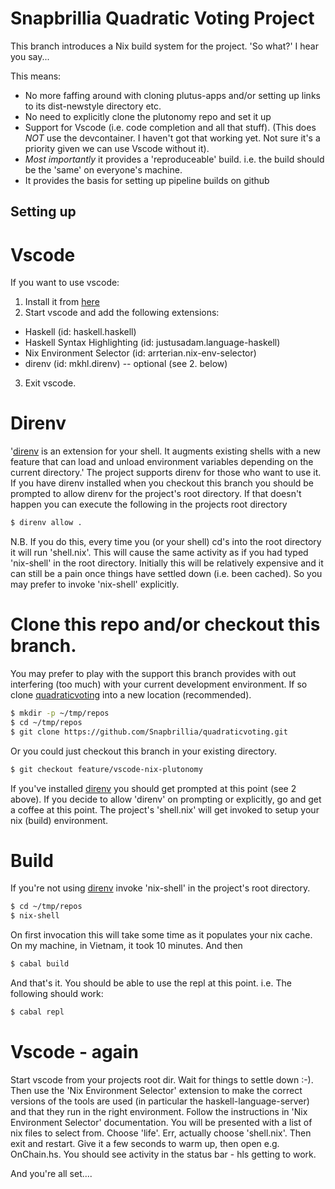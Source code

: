# Snapbrillia Quadratic Voting Project

This branch introduces a Nix build system for the project. 'So what?' I hear you say...

This means: 
- No more faffing around with cloning plutus-apps and/or setting up links to its dist-newstyle directory etc.
- No need to explicitly clone the plutonomy repo and set it up
- Support for Vscode (i.e. code completion and all that stuff). (This does *NOT* use the devcontainer. I haven't got that working yet. Not sure it's a priority given we can use Vscode without it).
- *Most importantly* it provides a 'reproduceable' build. i.e. the build should be the 'same' on everyone's machine.
- It provides the basis for setting up pipeline builds on github

## Setting up

# Vscode
   If you want to use vscode:
1. Install it from [here](https://code.visualstudio.com/download)
2. Start vscode and add the following extensions:
- Haskell (id: haskell.haskell)
- Haskell Syntax Highlighting (id: justusadam.language-haskell)
- Nix Environment Selector (id: arrterian.nix-env-selector)
- direnv (id: mkhl.direnv) -- optional (see 2. below)
3. Exit vscode.

# Direnv
   '[direnv](https://direnv.net) is an extension for your shell. It augments existing shells with a new feature that can load and unload environment variables depending on the current directory.'
   The project supports direnv for those who want to use it. If you have direnv installed when you checkout this branch you should be prompted to allow direnv for the project's root directory. If that doesn't happen you can execute the following in the projects root directory
   ```bash
   $ direnv allow .
   ```
   N.B. If you do this, every time you (or your shell) cd's into the root directory it will run 'shell.nix'. This will cause the same activity as if you had typed 'nix-shell' in the root directory. Initially this will be relatively expensive and it can still be a pain once things have settled down (i.e. been cached). So you may prefer to invoke 'nix-shell' explicitly.

# Clone this repo and/or checkout this branch.
   You may prefer to play with the support this branch provides with out interfering (too much) with your current development environment. If so clone [quadraticvoting](https://github.com/Snapbrillia/quadraticvoting) into a new location (recommended). 
   ```bash
   $ mkdir -p ~/tmp/repos
   $ cd ~/tmp/repos
   $ git clone https://github.com/Snapbrillia/quadraticvoting.git
   ```
   Or you could just checkout this branch in your existing directory.
   ```bash
   $ git checkout feature/vscode-nix-plutonomy
   ```
   If you've installed [direnv](https://direnv.net) you should get prompted at this point (see 2 above). If you decide to allow 'direnv' on prompting or explicitly, go and get a coffee at this point. The project's 'shell.nix' will get invoked to setup your nix (build) environment.

# Build
   If you're not using [direnv](https://direnv.net) invoke 'nix-shell' in the project's root directory.
   ```bash
   $ cd ~/tmp/repos
   $ nix-shell
   ```
   On first invocation this will take some time as it populates your nix cache. On my machine, in Vietnam, it took 10 minutes. And then
   ```bash
   $ cabal build
   ```
   And that's it. You should be able to use the repl at this point. i.e. The following should work:
   ```bash
   $ cabal repl
   ```

# Vscode - again
   Start vscode from your projects root dir. Wait for things to settle down :-). Then use the 'Nix Environment Selector'
   extension to make the correct versions of the tools are used (in particular the haskell-language-server) and that they run in the right environment. Follow the instructions in 'Nix Environment Selector' documentation. You will be presented with a list of nix files to select from. Choose 'life'. Err, actually choose 'shell.nix'. Then exit and restart. Give it a few seconds to warm up, then open e.g. OnChain.hs. You should see activity in the status bar - hls getting to work. 

And you're all set....

